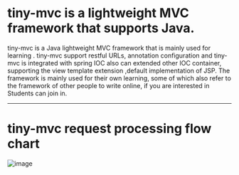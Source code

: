 tiny-mvc is a lightweight MVC framework that supports Java.
==================================
tiny-mvc is a  Java lightweight MVC framework that is mainly used for learning . tiny-mvc support restful URLs, annotation configuration and tiny-mvc is integrated with spring
IOC also can extended  other IOC container, supporting the view template extension ,default implementation of JSP. The framework is mainly used for their
 own learning, some of which also refer to the framework of other people to write online, if you are interested in
Students can join in.
---------------------------- -------
tiny-mvc request processing flow chart
==================================
 ![image](https://github.com/wenbo2018/tiny-mvc/blob/master/img/img.png)
